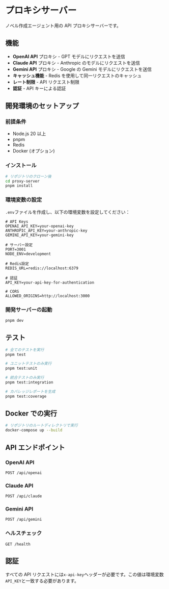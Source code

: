 # プロキシサーバー

ノベル作成エージェント用の API プロキシサーバーです。

## 機能

- **OpenAI API** プロキシ - GPT モデルにリクエストを送信
- **Claude API** プロキシ - Anthropic のモデルにリクエストを送信
- **Gemini API** プロキシ - Google の Gemini モデルにリクエストを送信
- **キャッシュ機能** - Redis を使用して同一リクエストのキャッシュ
- **レート制限** - API リクエスト制限
- **認証** - API キーによる認証

## 開発環境のセットアップ

### 前提条件

- Node.js 20 以上
- pnpm
- Redis
- Docker (オプション)

### インストール

```bash
# リポジトリのクローン後
cd proxy-server
pnpm install
```

### 環境変数の設定

`.env`ファイルを作成し、以下の環境変数を設定してください：

```
# API Keys
OPENAI_API_KEY=your-openai-key
ANTHROPIC_API_KEY=your-anthropic-key
GEMINI_API_KEY=your-gemini-key

# サーバー設定
PORT=3001
NODE_ENV=development

# Redis設定
REDIS_URL=redis://localhost:6379

# 認証
API_KEY=your-api-key-for-authentication

# CORS
ALLOWED_ORIGINS=http://localhost:3000
```

### 開発サーバーの起動

```bash
pnpm dev
```

## テスト

```bash
# 全てのテストを実行
pnpm test

# ユニットテストのみ実行
pnpm test:unit

# 統合テストのみ実行
pnpm test:integration

# カバレッジレポートを生成
pnpm test:coverage
```

## Docker での実行

```bash
# リポジトリのルートディレクトリで実行
docker-compose up --build
```

## API エンドポイント

### OpenAI API

```
POST /api/openai
```

### Claude API

```
POST /api/claude
```

### Gemini API

```
POST /api/gemini
```

### ヘルスチェック

```
GET /health
```

## 認証

すべての API リクエストには`x-api-key`ヘッダーが必要です。この値は環境変数`API_KEY`と一致する必要があります。
